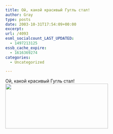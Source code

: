 ```yaml
---
title: Ой, какой красивый Гугль стал!
author: Gray
type: posts
date: 2003-10-31T17:54:09+00:00
excerpt:
url: /4093
esml_socialcount_LAST_UPDATED:
  - 1497213125
essb_cache_expire:
  - 1616369274
categories:
  - Uncategorized

---
```








Ой, какой красивый Гугль стал!  
<img src="https://i1.wp.com/www.google.com/logos/halloween03.gif?resize=321%2C141" width="321" height="141" border="0" data-recalc-dims="1" />